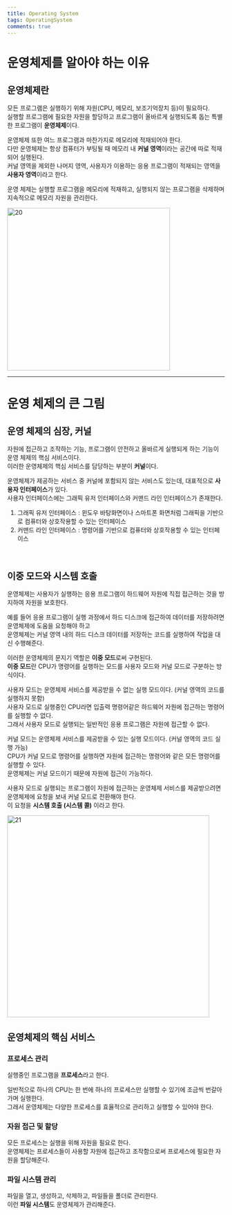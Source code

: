 ```yaml
---
title: Operating System
tags: OperatingSystem
comments: true
---
```


# 운영체제를 알아야 하는 이유

## 운영체제란

모든 프로그램은 실행하기 위해 자원(CPU, 메모리, 보조기억장치 등)이 필요하다. <br>
실행할 프로그램에 필요한 자원을 할당하고 프로그램이 올바르게 실행되도록 돕는 특별한 프로그램이 **운영체제**이다.

운영체제 또한 여느 프로그램과 마찬가지로 메모리에 적재되어야 한다. <br>
다만 운영체제는 항상 컴퓨터가 부팅될 때 메모리 내 **커널 영역**이라는 공간에 따로 적재되어 실행된다. <br>
커널 영역을 제외한 나머지 영역, 사용자가 이용하는 응용 프로그램이 적재되는 영역을 **사용자 영역**이라고 한다.

운영 체제는 실행할 프로그램을 메모리에 적재하고, 실행되지 않는 프로그램을 삭제하며 지속적으로 메모리 자원을 관리한다.

<img width="377" alt="20" src="https://github.com/MALLLAG/TIL/assets/87420630/200e11d4-e7f1-4352-9df3-6d864124eb0e">

<br>
<hr>

# 운영 체제의 큰 그림

## 운영 체제의 심장, 커널

자원에 접근하고 조작하는 기능, 프로그램이 안전하고 올바르게 실행되게 하는 기능이 운영 체제의 핵심 서비스이다. <br>
이러한 운영체제의 핵심 서비스를 담당하는 부분이 **커널**이다.

운영체제가 제공하는 서비스 중 커널에 포함되지 않는 서비스도 있는데, 대표적으로 **사용자 인터페이스**가 있다. <br>
사용자 인터페이스에는 그래픽 유저 인터페이스와 커맨드 라인 인터페이스가 존재한다. <br>

1. 그래픽 유저 인터페이스 : 윈도우 바탕화면이나 스마트폰 화면처럼 그래픽을 기반으로 컴퓨터와 상호작용할 수 있는 인터페이스
2. 커맨드 라인 인터페이스 : 명령어를 기반으로 컴퓨터와 상호작용할 수 있는 인터페이스

<br>

## 이중 모드와 시스템 호출

운영체제는 사용자가 실행하는 응용 프로그램이 하드웨어 자원에 직접 접근하는 것을 방지하여 자원을 보호한다.

예를 들어 응용 프로그램이 실행 과정에서 하드 디스크에 접근하여 데이터를 저장하려면 운영체제에 도움을 요청해야 하고 <br>
운영체제는 커널 영역 내의 하드 디스크 데이터를 저장하는 코드를 실행하여 작업을 대신 수행해준다.

이러한 운영체제의 문지기 역할은 **이중 모드**로써 구현된다. <br>
**이중 모드**란 CPU가 명령어를 실행하는 모드를 사용자 모드와 커널 모드로 구분하는 방식이다.

사용자 모드는 운영체제 서비스를 제공받을 수 없는 실행 모드이다. (커널 영역의 코드를 실행하지 못함) <br>
사용자 모드로 실행중인 CPU라면 입출력 명령어같은 하드웨어 자원에 접근하는 명령어를 실행할 수 없다. <br>
그래서 사용자 모드로 실행되는 일반적인 응용 프로그램은 자원에 접근할 수 없다.

커널 모드는 운영체제 서비스를 제공받을 수 있는 실행 모드이다. (커널 영역의 코드 실행 가능) <br>
CPU가 커널 모드로 명령어를 실행하면 자원에 접근하는 명령어와 같은 모든 명령어를 실행할 수 있다. <br>
운영체제는 커널 모드이기 때문에 자원에 접근이 가능하다.

사용자 모드로 실행되는 프로그램이 자원에 접근하는 운영체제 서비스를 제공받으려면 운영체제에 요청을 보내 커널 모드로 전환해야 한다. <br>
이 요청을 **시스템 호출 (시스템 콜)** 이라고 한다.

<img width="468" alt="21" src="https://github.com/MALLLAG/TIL/assets/87420630/1c6d12f9-c71f-4a4a-91d7-f3096bc4888d">

<br>

## 운영체제의 핵심 서비스

### 프로세스 관리

실행중인 프로그램을 **프로세스**라고 한다.

일반적으로 하나의 CPU는 한 번에 하나의 프로세스만 실행할 수 있기에 조금씩 번갈아가며 실행한다. <br>
그래서 운영체제는 다양한 프로세스를 효율적으로 관리하고 실행할 수 있어야 한다.

### 자원 접근 및 할당

모든 프로세스는 실행을 위해 자원을 필요로 한다. <br>
운영체제는 프로세스들이 사용할 자원에 접근하고 조작함으로써 프로세스에 필요한 자원을 할당해준다.

### 파일 시스템 관리

파일을 열고, 생성하고, 삭제하고, 파일들을 폴더로 관리한다. <br>
이런 **파일 시스템**도 운영체제가 관리해준다.

